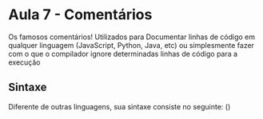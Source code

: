 # Aula 7 - Comentários
Os famosos comentários! Utilizados para Documentar linhas de código em qualquer linguagem (JavaScript, Python, Java, 
etc) ou simplesmente fazer com o que o compilador ignore determinadas linhas de código para a execução

## Sintaxe
Diferente de outras linguagens, sua sintaxe consiste no seguinte:
(<!-- Este é um comentário no HTML-->)